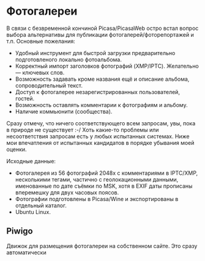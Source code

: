 # Фотогалереи

В связи с безвременной кончиной Picasa/PicasaWeb остро встал вопрос выбора альтернативы для публикации фотогалерей/фоторепортажей и т.п. Основные пожелания:

- Удобный инструмент для быстрой загрузки предварительно подготовленого локально фотоальбома.
- Корректный импорт заголовков фотографий (XMP/IPTC). Желательно — ключевых слов.
- Возможность задавать кроме названия ещё и описание альбома, сопроводительный текст.
- Доступ к фотогалерее незарегистрированных пользователей, гостей.
- Возможность оставлять комментарии к фотографиям и альбому.
- Наличие коммьюнити (сообщества).

Сразу отмечу, что ничего соответствующего всем запросам, увы, пока в природе не существует :-/ Хоть какие-то проблемы или несоответствия запросам есть у любых испытанных системах. Ниже мои впечатления от испытанных кандидатов в порядке убывания моей оценки.

Исходные данные:

- Фотогалерея из 56 фотографий 2048x с комментариями в IPTC/XMP, несколькими тегами, частично с геолокационными данными, именованные по дате съёмки по MSK, хотя в EXIF даты прописаны вперемешку для двух часовых поясов.
- Фотографии подготовлены в Picasa/Wine и экспортированы в отдельный каталог.
- Ubuntu Linux.

## Piwigo

Движок для размещения фотогалереи на собственном сайте. Это сразу автоматически 

